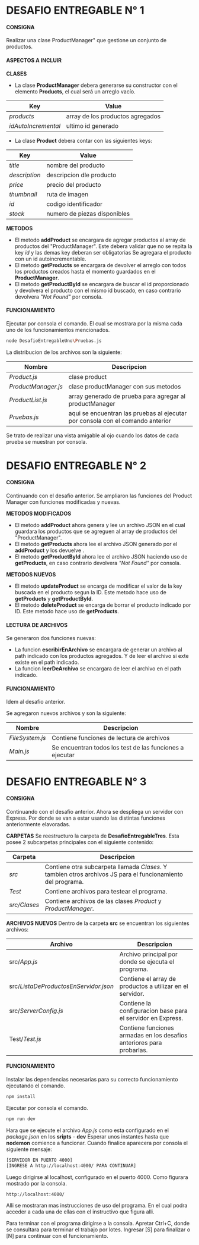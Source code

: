 # DESAFIO ENTREGABLE N° 1

#### CONSIGNA
Realizar una clase ProductManager" que gestione un conjunto de productos.

#### ASPECTOS A INCLUIR
**CLASES**
- La clase **ProductManager** debera generarse su constructor con el elemento **Products**, el cual será un arreglo vacío.

| Key | Value |
| ------ | ------ |
| _products_ | array de los productos agregados |
| _idAutoIncremental_ | ultimo id generado |

- La clase **Product** debera contar con las siguientes keys:

| Key | Value |
| ------ | ------ |
| _title_ | nombre del producto |
| _description_ | descripcion dle producto |
| _price_ | precio del producto |
| _thumbnail_ | ruta de imagen |
| _id_ | codigo identificador |
| _stock_ | numero de piezas disponibles |

**METODOS**
- El metodo **addProduct** se encargara de agregar productos al array de productos del "ProductManager".
Este debera validar que no se repita la key _id_ y las demas key deberan ser obligatorias
Se agregara el producto con un id autoincrementable.
- El metodo **getProducts** se encargara de devolver el arreglo con todos los productos creados hasta el momento guardados en el **ProductManager**.
- El metodo **getProductById** se encargara de buscar el id proporcionado y devolvera el producto con el mismo id buscado, en caso contrario devolvera _"Not Found"_ por consola.

#### FUNCIONAMIENTO
Ejecutar por consola el comando. El cual se mostrara por la misma cada uno de los funcionamientos mencionados.
```sh
node DesafioEntregableUno\Pruebas.js
```
La distribucion de los archivos son la siguiente:

| Nombre | Descripcion |
| ------ | ------ |
| _Product.js_ | clase product |
| _ProductManager.js_ | clase productManager con sus metodos |
| _ProductList.js_ | array generado de prueba para agregar al productManager |
| _Pruebas.js_ | aqui se encuentran las pruebas al ejecutar por consola con el comando anterior |

Se trato de realizar una vista amigable al ojo cuando los datos de cada prueba se muestran por consola.

# DESAFIO ENTREGABLE N° 2

#### CONSIGNA
Continuando con el desafio anterior. Se ampliaron las funciones del Product Manager con funciones modificadas y nuevas.

**METODOS MODIFICADOS**
- El metodo **addProduct** ahora genera y lee un archivo JSON en el cual guardara los productos que se agreguen al array de productos del "ProductManager".
- El metodo **getProducts** ahora lee el archivo JSON generado por el **addProduct** y los devuelve .
- El metodo **getProductById** ahora lee el archivo JSON haciendo uso de **getProducts**, en caso contrario devolvera _"Not Found"_ por consola.

**METODOS NUEVOS**
- El metodo **updateProduct** se encarga de modificar el valor de la key buscada en el producto segun la ID. Este metodo hace uso de **getProducts** y **getProductById**.
- El metodo **deleteProduct** se encarga de borrar el producto indicado por ID. Este metodo hace uso de **getProducts**.

#### LECTURA DE ARCHIVOS
Se generaron dos funciones nuevas:

- La funcion **escribirEnArchivo** se encargara de generar un archivo al path indicado con los productos agregados. Y de leer el archivo si exte existe en el path indicado.
- La funcion **leerDeArchivo** se encargara de leer el archivo en el path indicado.

#### FUNCIONAMIENTO
Idem al desafio anterior.

Se agregaron nuevos archivos y son la siguiente:

| Nombre | Descripcion |
| ------ | ------ |
| _FileSystem.js_ | Contiene funciones de lectura de archivos |
| _Main.js_ | Se encuentran todos los test de las funciones a ejecutar |

# DESAFIO ENTREGABLE N° 3

#### CONSIGNA
Continuando con el desafio anterior. Ahora se despliega un servidor con Express. Por donde se van a estar usando las distintas funciones anteriormente elavoradas.

**CARPETAS**
Se reestructuro la carpeta de **DesafioEntregableTres**. Esta posee 2 subcarpetas principales con el siguiente contenido:

| Carpeta | Descripcion |
| ------ | ------ |
| _src_ | Contiene otra subcarpeta llamada _Clases_. Y tambien otros archivos JS para el funcionamiento del programa. |
| _Test_ | Contiene archivos para testear el programa. |
| _src/Clases_ | Contiene archivos de las clases _Product_ y _ProductManager_. |

**ARCHIVOS NUEVOS**
Dentro de la carpeta **src** se encuentran los siguientes archivos:

| Archivo | Descripcion |
| ------ | ------ |
| src/_App.js_ | Archivo principal por donde se ejecuta el programa. |
| src/_ListaDeProductosEnServidor.json_ | Contiene el array de productos a utilizar en el servidor. |
| src/_ServerConfig.js_ | Contiene la configuracion base para el servidor en Express. |
| Test/_Test.js_ | Contiene funciones armadas en los desafios anteriores para probarlas. |

#### FUNCIONAMIENTO
Instalar las dependencias necesarias para su correcto funcionamiento ejecutando el comando.
```sh
npm install
```
Ejecutar por consola el comando. 
```sh
npm run dev
```
Hara que se ejecute el archivo _App.js_ como esta configurado en el _package.json_ en los **sripts** - **dev**
Esperar unos instantes hasta que **nodemon** comience a funcionar. Cuando finalice aparecera por consola el siguiente mensaje:
```sh
[SERVIDOR EN PUERTO 4000]
[INGRESE A http://localhost:4000/ PARA CONTINUAR]
```
Luego dirigirse al localhost, configurado en el puerto 4000. Como figurara mostrado por la consola.
```sh
http://localhost:4000/
```
Alli se mostraran mas instrucciones de uso del programa. En el cual podra acceder a cada una de ellas con el instructivo que figura alli.

Para terminar con el programa dirigirse a la consola. Apretar Ctrl+C, donde se consultara para terminar el trabajo por lotes. Ingresar [S] para finalizar o [N] para continuar con el funcionamiento.